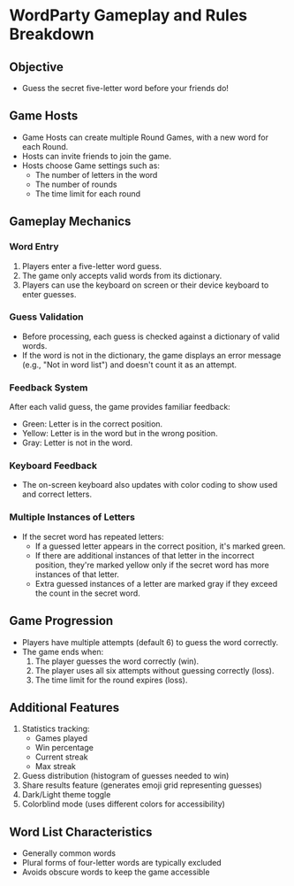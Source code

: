 # WordParty Gameplay and Rules Breakdown

## Objective
- Guess the secret five-letter word before your friends do!

## Game Hosts
- Game Hosts can create multiple Round Games, with a new word for each Round.
- Hosts can invite friends to join the game.
- Hosts choose Game settings such as:
  - The number of letters in the word
  - The number of rounds
  - The time limit for each round


## Gameplay Mechanics

### Word Entry
1. Players enter a five-letter word guess.
2. The game only accepts valid words from its dictionary.
3. Players can use the keyboard on screen or their device keyboard to enter guesses.

### Guess Validation
- Before processing, each guess is checked against a dictionary of valid words.
- If the word is not in the dictionary, the game displays an error message (e.g., "Not in word list") and doesn't count it as an attempt.

### Feedback System
After each valid guess, the game provides familiar feedback:
- Green: Letter is in the correct position.
- Yellow: Letter is in the word but in the wrong position.
- Gray: Letter is not in the word.

### Keyboard Feedback
- The on-screen keyboard also updates with color coding to show used and correct letters.

### Multiple Instances of Letters
- If the secret word has repeated letters:
  - If a guessed letter appears in the correct position, it's marked green.
  - If there are additional instances of that letter in the incorrect position, they're marked yellow only if the secret word has more instances of that letter.
  - Extra guessed instances of a letter are marked gray if they exceed the count in the secret word.

## Game Progression
- Players have multiple attempts (default 6) to guess the word correctly.
- The game ends when:
  1. The player guesses the word correctly (win).
  2. The player uses all six attempts without guessing correctly (loss).
  3. The time limit for the round expires (loss).

## Additional Features
1. Statistics tracking:
   - Games played
   - Win percentage
   - Current streak
   - Max streak
2. Guess distribution (histogram of guesses needed to win)
3. Share results feature (generates emoji grid representing guesses)
5. Dark/Light theme toggle
6. Colorblind mode (uses different colors for accessibility)

## Word List Characteristics
- Generally common words
- Plural forms of four-letter words are typically excluded
- Avoids obscure words to keep the game accessible